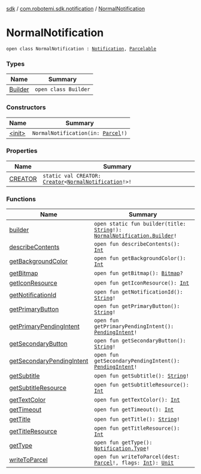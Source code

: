 [sdk](../../index.md) / [com.robotemi.sdk.notification](../index.md) / [NormalNotification](./index.md)

# NormalNotification

`open class NormalNotification : `[`Notification`](../-notification/index.md)`, `[`Parcelable`](https://developer.android.com/reference/android/os/Parcelable.html)

### Types

| Name | Summary |
|---|---|
| [Builder](-builder/index.md) | `open class Builder` |

### Constructors

| Name | Summary |
|---|---|
| [&lt;init&gt;](-init-.md) | `NormalNotification(in: `[`Parcel`](https://developer.android.com/reference/android/os/Parcel.html)`!)` |

### Properties

| Name | Summary |
|---|---|
| [CREATOR](-c-r-e-a-t-o-r.md) | `static val CREATOR: `[`Creator`](https://developer.android.com/reference/android/os/Parcelable/Creator.html)`<`[`NormalNotification`](./index.md)`!>!` |

### Functions

| Name | Summary |
|---|---|
| [builder](builder.md) | `open static fun builder(title: `[`String`](https://kotlinlang.org/api/latest/jvm/stdlib/kotlin/-string/index.html)`!): `[`NormalNotification.Builder`](-builder/index.md)`!` |
| [describeContents](describe-contents.md) | `open fun describeContents(): `[`Int`](https://kotlinlang.org/api/latest/jvm/stdlib/kotlin/-int/index.html) |
| [getBackgroundColor](get-background-color.md) | `open fun getBackgroundColor(): `[`Int`](https://kotlinlang.org/api/latest/jvm/stdlib/kotlin/-int/index.html) |
| [getBitmap](get-bitmap.md) | `open fun getBitmap(): `[`Bitmap`](https://developer.android.com/reference/android/graphics/Bitmap.html)`?` |
| [getIconResource](get-icon-resource.md) | `open fun getIconResource(): `[`Int`](https://kotlinlang.org/api/latest/jvm/stdlib/kotlin/-int/index.html) |
| [getNotificationId](get-notification-id.md) | `open fun getNotificationId(): `[`String`](https://kotlinlang.org/api/latest/jvm/stdlib/kotlin/-string/index.html)`!` |
| [getPrimaryButton](get-primary-button.md) | `open fun getPrimaryButton(): `[`String`](https://kotlinlang.org/api/latest/jvm/stdlib/kotlin/-string/index.html)`!` |
| [getPrimaryPendingIntent](get-primary-pending-intent.md) | `open fun getPrimaryPendingIntent(): `[`PendingIntent`](https://developer.android.com/reference/android/app/PendingIntent.html)`!` |
| [getSecondaryButton](get-secondary-button.md) | `open fun getSecondaryButton(): `[`String`](https://kotlinlang.org/api/latest/jvm/stdlib/kotlin/-string/index.html)`!` |
| [getSecondaryPendingIntent](get-secondary-pending-intent.md) | `open fun getSecondaryPendingIntent(): `[`PendingIntent`](https://developer.android.com/reference/android/app/PendingIntent.html)`!` |
| [getSubtitle](get-subtitle.md) | `open fun getSubtitle(): `[`String`](https://kotlinlang.org/api/latest/jvm/stdlib/kotlin/-string/index.html)`!` |
| [getSubtitleResource](get-subtitle-resource.md) | `open fun getSubtitleResource(): `[`Int`](https://kotlinlang.org/api/latest/jvm/stdlib/kotlin/-int/index.html) |
| [getTextColor](get-text-color.md) | `open fun getTextColor(): `[`Int`](https://kotlinlang.org/api/latest/jvm/stdlib/kotlin/-int/index.html) |
| [getTimeout](get-timeout.md) | `open fun getTimeout(): `[`Int`](https://kotlinlang.org/api/latest/jvm/stdlib/kotlin/-int/index.html) |
| [getTitle](get-title.md) | `open fun getTitle(): `[`String`](https://kotlinlang.org/api/latest/jvm/stdlib/kotlin/-string/index.html)`!` |
| [getTitleResource](get-title-resource.md) | `open fun getTitleResource(): `[`Int`](https://kotlinlang.org/api/latest/jvm/stdlib/kotlin/-int/index.html) |
| [getType](get-type.md) | `open fun getType(): `[`Notification.Type`](../-notification/-type/index.md)`!` |
| [writeToParcel](write-to-parcel.md) | `open fun writeToParcel(dest: `[`Parcel`](https://developer.android.com/reference/android/os/Parcel.html)`!, flags: `[`Int`](https://kotlinlang.org/api/latest/jvm/stdlib/kotlin/-int/index.html)`): `[`Unit`](https://kotlinlang.org/api/latest/jvm/stdlib/kotlin/-unit/index.html) |
